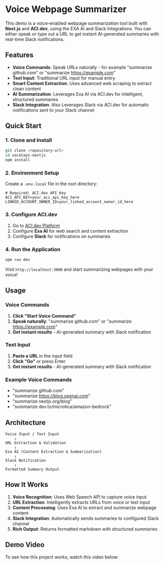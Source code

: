 # Voice Webpage Summarizer

This demo is a voice-enabled webpage summarization tool built with **Next.js** and **ACI.dev**, using the EXA AI and Slack Integrations. You can either speak or type out a URL to get instant AI-generated summaries with real-time Slack notifications.

## Features

- **Voice Commands**: Speak URLs naturally - for example "summarize github.com" or "summarize https://example.com"
- **Text Input**: Traditional URL input for manual entry
- **Smart Content Extraction**: Uses advanced web scraping to extract clean content
- **AI Summarization**: Leverages Exa AI via ACI.dev for intelligent, structured summaries
- **Slack Integration**: Also Leverages Slack via ACI.dev for automatic notifications sent to your Slack channel 

## Quick Start

### 1. Clone and Install

```bash
git clone <repository-url>
cd vocalops-nextjs
npm install
```

### 2. Environment Setup

Create a `.env.local` file in the root directory:

```env
# Required: ACI.dev API Key
ACI_API_KEY=your_aci_api_key_here
LINKED_ACCOUNT_OWNER_ID=your_linked_account_owner_id_here
```

### 3. Configure ACI.dev

1. Go to [ACI.dev Platform](https://platform.aci.dev)
2. Configure **Exa AI** for web search and content extraction
3. Configure **Slack** for notifications on summaries

### 4. Run the Application

```bash
npm run dev
```

Visit `http://localhost:3000` and start summarizing webpages with your voice!

## Usage

### Voice Commands
1. **Click "Start Voice Command"** 
2. **Speak naturally**: "summarize github.com" or "summarize https://example.com"
3. **Get instant results** - AI-generated summary with Slack notification

### Text Input
1. **Paste a URL** in the input field
2. **Click "Go"** or press Enter
3. **Get instant results** - AI-generated summary with Slack notification

### Example Voice Commands
- "summarize github.com"
- "summarize https://blog.openai.com"
- "summarize nextjs.org/blog"
- "summarize dev.to/microtica/amazon-bedrock"

## Architecture

```
Voice Input / Text Input
    ↓
URL Extraction & Validation
    ↓
Exa AI (Content Extraction & Summarization)
    ↓
Slack Notification
    ↓
Formatted Summary Output
```

## How It Works

1. **Voice Recognition**: Uses Web Speech API to capture voice input
2. **URL Extraction**: Intelligently extracts URLs from voice or text input
3. **Content Processing**: Uses Exa AI to extract and summarize webpage content
4. **Slack Integration**: Automatically sends summaries to configured Slack channel
5. **Rich Output**: Returns formatted markdown with structured summaries

## Demo Video
To see how this project works, watch this video below: 
